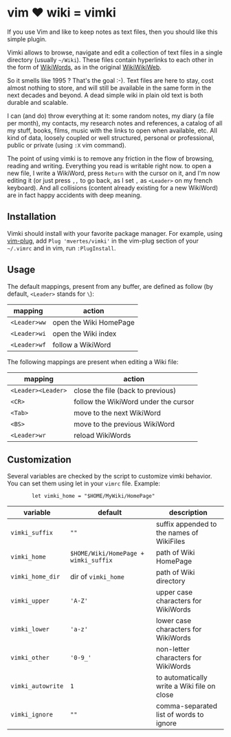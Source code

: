 vim :heart: wiki = vimki
========================

If you use Vim and like to keep notes as text files, then you should
like this simple plugin.

Vimki allows to browse, navigate and edit a collection of text files in
a single directory (usually `~/Wiki`). These files contain hyperlinks to
each other in the form of [WikiWords], as in the original [WikiWikiWeb].

So it smells like 1995 ? That's the goal :-). Text files are here to
stay, cost almost nothing to store, and will still be available in the
same form in the next decades and beyond. A dead simple wiki in plain
old text is both durable and scalable.

I can (and do) throw everything at it: some random notes, my diary
(a file per month), my contacts, my research notes and references, a
catalog of all my stuff, books, films, music with the links to open when
available, etc. All kind of data, loosely coupled or well structured,
personal or professional, public or private (using `:X` vim command).

The point of using vimki is to remove any friction in the flow of
browsing, reading and writing. Everything you read is writable right now.
to open a new file, I write a WikiWord, press `Return` with the cursor
on it, and I'm now editing it (or just press `,,` to go back, as I set
`,` as `<Leader>` on my french keyboard). And all collisions (content
already existing for a new WikiWord) are in fact happy accidents with
deep meaning.

Installation
------------

Vimki should install with your favorite package manager.  For example,
using [vim-plug], add `Plug 'mvertes/vimki'` in the vim-plug section of
your `~/.vimrc` and in vim, run `:PlugInstall`.

Usage
-----

The default mappings, present from any buffer, are defined as follow
(by default, `<Leader>` stands for `\`):

| mapping      | action                 |
| ------------ | ---------------------- |
| `<Leader>ww` | open the Wiki HomePage |
| `<Leader>wi` | open the Wiki index    |
| `<Leader>wf` | follow a WikiWord      |

The following mappings are present when editing a Wiki file:

| mapping             | action                               |
| ------------------- | ------------------------------------ |
|  `<Leader><Leader>` | close the file (back to previous)    |
|  `<CR>`             | follow the WikiWord under the cursor |
|  `<Tab>`            | move to the next WikiWord            |
|  `<BS>`             | move to the previous WikiWord        |
|  `<Leader>wr`       | reload WikiWords                     |

Customization
-------------

Several variables are checked by the script to customize vimki
behavior. You can set them using let in your `vimrc` file.
Example:
```vim
        let vimki_home = "$HOME/MyWiki/HomePage"
```
| variable          | default  | description                               |
| ----------------- | ----     | ----------------------------------------- |
| `vimki_suffix`    | `""`     | suffix appended to the names of WikiFiles |
| `vimki_home`      | `$HOME/Wiki/HomePage + wimki_suffix` | path of Wiki HomePage |
| `vimki_home_dir`  | dir of `vimki_home` |  path of Wiki directory |
| `vimki_upper`     | `'A-Z'`  | upper case characters for WikiWords |
| `vimki_lower`     | `'a-z'`  | lower case characters for WikiWords |
| `vimki_other`     | `'0-9_'` | non-letter characters for WikiWords |
| `vimki_autowrite` | `1`      | to automatically write a Wiki file on close |
| `vimki_ignore`    | `""`     | comma-separated list of words to ignore |

[vim-plug]: https://github.com/junegunn/vim-plug
[WikiWords]: https://wiki.c2.com/?WikiWord
[WikiWikiWeb]: https://en.wikipedia.org/wiki/WikiWikiWeb
